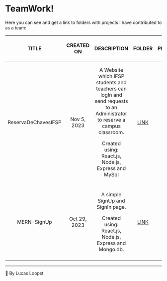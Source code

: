 # TeamWork!

Here you can see and get a link to folders with projects i have contributed to as a team:

<table>
  <thead>
    <tr>
      <th align="center">
        <img width="200" height="1"> 
        <p>TITLE</p>
      </th>
      <th align="center">
        <img width="150" height="1"> 
        <p>CREATED ON</p>
      </th>
      <th align="center">
        <img width="250" height="1"> 
        <p>DESCRIPTION</p>
      </th>
      <th align="center">
        <img width="100" height="1">
        <p>FOLDER</p>
      </th>
      <th align="center">
        <img width="300" height="1">
        <p>PREVIEW</p>
      </th>
    </tr>
  </thead>
  <tbody>
    <tr align="center">
      <td>ReservaDeChavesIFSP</td>
      <td>Nov 5, 2023</td>
      <td>
        <p>A Website which IFSP students and teachers can logIn and send requests to an Administrator to reserve a campus classroom.</p>
        <p>Created using: React.js, Node.js, Express and MySql</p>
      </td>
      <td><a href="https://github.com/Laysabernardes/ReservaDeChavesIFSP" target="blank">LINK</a></td>
      <td><img scr="" width="300px"></td>
    </tr>
    <tr><td colspan="5"></td></tr>
    <tr align="center">
      <td>MERN-SignUp</td>
      <td>Oct 29, 2023</td>
      <td>
        <p>A simple SignUp and SignIn page.</p>
        <p>Created using: React.js, Node.js, Express and Mongo.db.</p>
      </td>
      <td><a href="https://github.com/LucasLoopsT/MERN-SignUp" target="blank">LINK</a></td>
      <td><img scr="" width="300px"></td>
    </tr>
    <tr><td colspan="5"></td></tr>
  </tbody>
</table>

---

🌌 By Lucas Loopst
